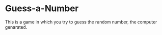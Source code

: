 # Guess-a-Number
This is a game in which you try to guess the random number, the computer genarated.
